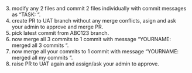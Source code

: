 
3. modify any 2 files and commit 2 files individually with commit messages as “TASK: <anytext>“.
4. create PR to UAT branch without any merge conflicts, asign and ask your admin to approve and merge PR.
5. pick latest commit from ABC123 branch.
6. now merge all 3 commits to 1 commit with message “YOURNAME: merged all 3 commits “.
6. now merge all your commits to 1 commit with message “YOURNAME: merged all my commits “.
7. raise PR to UAT again and assign/ask your admin to approve.
